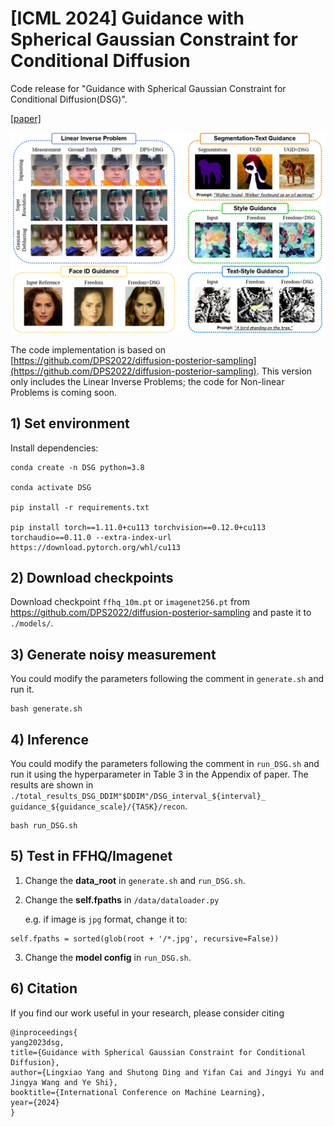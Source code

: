 # [ICML 2024] Guidance with Spherical Gaussian Constraint for Conditional Diffusion

Code release for "Guidance with Spherical Gaussian Constraint for Conditional Diffusion(DSG)". 

[[paper]](https://arxiv.org/abs/2402.03201)

![1](/figures/overview.jpg)

The code implementation is based on [https://github.com/DPS2022/diffusion-posterior-sampling](https://github.com/DPS2022/diffusion-posterior-sampling). 
This version only includes the Linear Inverse Problems; the code for Non-linear Problems is coming soon.

## 1) Set environment

Install dependencies:

```
conda create -n DSG python=3.8

conda activate DSG

pip install -r requirements.txt

pip install torch==1.11.0+cu113 torchvision==0.12.0+cu113 torchaudio==0.11.0 --extra-index-url https://download.pytorch.org/whl/cu113

```

## 2) Download checkpoints

Download checkpoint `ffhq_10m.pt` or `imagenet256.pt`  from https://github.com/DPS2022/diffusion-posterior-sampling and paste it to `./models/`. 


## 3) Generate noisy measurement

You could modify the parameters following the comment in `generate.sh` and run it.

```
bash generate.sh
```

## 4) Inference

You could modify the parameters following the comment in `run_DSG.sh` and run it using the hyperparameter in Table 3 in the Appendix of paper. 
The results are shown in `./total_results_DSG_DDIM"$DDIM"/DSG_interval_${interval}_ guidance_${guidance_scale}/{TASK}/recon`.

```
bash run_DSG.sh
```

## 5) Test in FFHQ/Imagenet

1. Change the **data_root** in `generate.sh` and `run_DSG.sh`.

2. Change the **self.fpaths** in `/data/dataloader.py`

    e.g. if image is `jpg` format, change it to:

```
self.fpaths = sorted(glob(root + '/*.jpg', recursive=False))
```

3. Change the **model config** in `run_DSG.sh`.

## 6) Citation

If you find our work useful in your research, please consider citing

```
@inproceedings{
yang2023dsg,
title={Guidance with Spherical Gaussian Constraint for Conditional Diffusion},
author={Lingxiao Yang and Shutong Ding and Yifan Cai and Jingyi Yu and Jingya Wang and Ye Shi},
booktitle={International Conference on Machine Learning},
year={2024}
}
```



